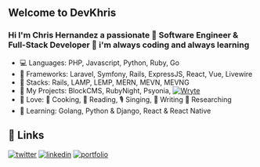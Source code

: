## Welcome to DevKhris
### Hi I'm Chris Hernandez a passionate :tada: Software Engineer & Full-Stack Developer :tada: i'm always coding and always learning

* 💻 Languages: PHP, Javascript, Python, Ruby, Go
* 📐 Frameworks: Laravel, Symfony, Rails, ExpressJS, React, Vue, Livewire
* 🧰  Stacks: Rails, LAMP, LEMP, MERN, MEVN, MEVNG
* 💎 My Projects: BlockCMS, RubyNight, Psyonia, [![Wryte](https://img.shields.io/badge/Wryte-Register-blue)](https://w.osirishitech.com)
* 💙 Love: 🍘 Cooking, 📘 Reading, 🎙️ Singing, 📝 Writing 📜 Researching
* 📝 Learning: Golang, Python & Django, React & React Native

## 🔗 Links

[![twitter](https://img.shields.io/badge/twitter-1DA1F2?style=for-the-badge&logo=twitter&logoColor=white)](https://twitter.com/devkhris)
[![linkedin](https://img.shields.io/badge/linkedin-0A66C2?style=for-the-badge&logo=linkedin&logoColor=white)](https://www.linkedin.com/in/devkhris)
[![portfolio](https://img.shields.io/badge/my_portfolio-000?style=for-the-badge&logo=ko-fi&logoColor=white)](https://devkhris.com/)
